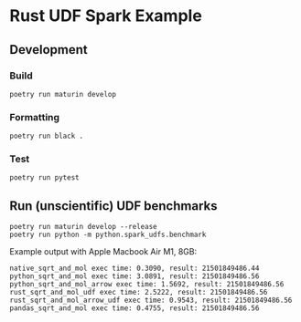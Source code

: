 # Rust UDF Spark Example

## Development

### Build

```shell
poetry run maturin develop
```

### Formatting

```shell
poetry run black .
```

### Test

```shell
poetry run pytest
```

## Run (unscientific) UDF benchmarks

```shell
poetry run maturin develop --release
poetry run python -m python.spark_udfs.benchmark
```

Example output with Apple Macbook Air M1, 8GB:

```
native_sqrt_and_mol exec time: 0.3090, result: 21501849486.44
python_sqrt_and_mol exec time: 3.0891, result: 21501849486.56
python_sqrt_and_mol_arrow exec time: 1.5692, result: 21501849486.56
rust_sqrt_and_mol_udf exec time: 2.5222, result: 21501849486.56
rust_sqrt_and_mol_arrow_udf exec time: 0.9543, result: 21501849486.56
pandas_sqrt_and_mol exec time: 0.4755, result: 21501849486.56
```
